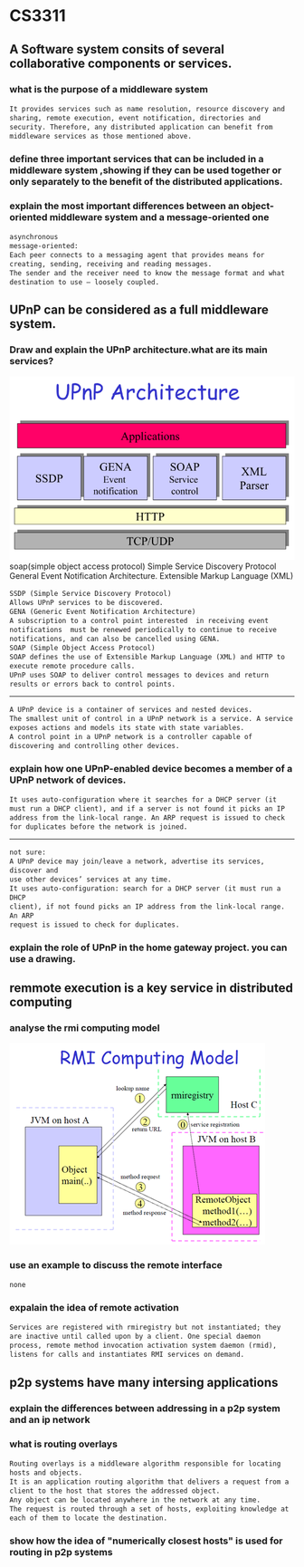 # CS3311

## A Software system consits of several collaborative components or services.

### what is the purpose of a middleware system

	It provides services such as name resolution, resource discovery and sharing, remote execution, event notification, directories and security. Therefore, any distributed application can benefit from middleware services as those mentioned above.


### define three important services that can be included in a middleware system ,showing if they can be used together or only separately to the benefit of the distributed applications.

### explain the most important differences between an object-oriented middleware system and a message-oriented one
	
	asynchronous
	message-oriented:
	Each peer connects to a messaging agent that provides means for creating, sending, receiving and reading messages.
	The sender and the receiver need to know the message format and what destination to use – loosely coupled.

## UPnP can be considered as a full middleware system.

### Draw and explain the UPnP architecture.what are its main services?

![UPnParchitecture](UPnParchitecture.png)
	soap(simple object access protocol)
	Simple Service Discovery Protocol
	General Event Notification Architecture.
	Extensible Markup Language (XML) 

	SSDP (Simple Service Discovery Protocol)
	Allows UPnP services to be discovered.
	GENA (Generic Event Notification Architecture)
	A subscription to a control point interested  in receiving event notifications  must be renewed periodically to continue to receive notifications, and can also be cancelled using GENA. 
	SOAP (Simple Object Access Protocol)
	SOAP defines the use of Extensible Markup Language (XML) and HTTP to execute remote procedure calls.
	UPnP uses SOAP to deliver control messages to devices and return results or errors back to control points.

-----------------------

	A UPnP device is a container of services and nested devices.
	The smallest unit of control in a UPnP network is a service. A service exposes actions and models its state with state variables.
	A control point in a UPnP network is a controller capable of discovering and controlling other devices.

### explain how one UPnP-enabled device becomes a member of a UPnP network of devices.

	It uses auto-configuration where it searches for a DHCP server (it must run a DHCP client), and if a server is not found it picks an IP address from the link-local range. An ARP request is issued to check for duplicates before the network is joined.

---------------

	not sure:
	A UPnP device may join/leave a network, advertise its services, discover and
	use other devices’ services at any time.
	It uses auto-configuration: search for a DHCP server (it must run a DHCP 
	client), if not found picks an IP address from the link-local range. An ARP 
	request is issued to check for duplicates.

### explain the role of UPnP in the home gateway project. you can use a drawing.


## remmote execution is a key service in distributed computing

### analyse the rmi computing model

![rmi](RMI.png)

### use an example to discuss the remote interface

	none

### expalain the idea of remote activation

	Services are registered with rmiregistry but not instantiated; they are inactive until called upon by a client. One special daemon process, remote method invocation activation system daemon (rmid), listens for calls and instantiates RMI services on demand.

## p2p systems have many intersing applications
 
### explain the differences between addressing in a p2p system and an ip network

### what is routing overlays 

	Routing overlays is a middleware algorithm responsible for locating hosts and objects.
	It is an application routing algorithm that delivers a request from a client to the host that stores the addressed object.
	Any object can be located anywhere in the network at any time.
	The request is routed through a set of hosts, exploiting knowledge at each of them to locate the destination.

### show how the idea of "numerically closest hosts" is used for routing in p2p systems